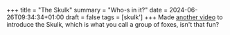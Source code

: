 +++
title = "The Skulk"
summary = "Who-s in it?"
date = 2024-06-26T09:34:34+01:00
draft = false
tags = [skulk']
+++
Made [another video](https://www.youtube.com/watch?v=5l9SxL5R7hM) to introduce the Skulk, which is what you call a group of foxes, isn't that fun?
